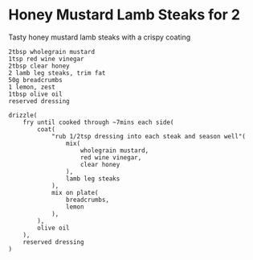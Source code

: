 Honey Mustard Lamb Steaks for 2
===============================

Tasty honey mustard lamb steaks with a crispy coating

    2tbsp wholegrain mustard
    1tsp red wine vinegar
    2tbsp clear honey
    2 lamb leg steaks, trim fat
    50g breadcrumbs
    1 lemon, zest
    1tbsp olive oil
    reserved dressing

    drizzle(
        fry until cooked through ~7mins each side(
            coat(
                "rub 1/2tsp dressing into each steak and season well"(
                    mix(
                        wholegrain mustard,
                        red wine vinegar,
                        clear honey
                    ),
                    lamb leg steaks
                ),
                mix on plate(
                    breadcrumbs,
                    lemon
                ),
            ),
            olive oil
        ),
        reserved dressing
    )
